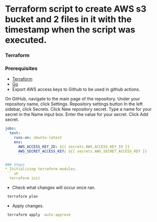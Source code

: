 # Terraform script to create AWS s3 bucket and 2 files in it with the timestamp when the script was executed.

### Terraform

### Prerequisites
* [Terraform](https://www.webpagefx.com/tools/emoji-cheat-sheet)
* [Go](https://golang.org/dl/)
* Export AWS access keys to Github to be used in github actions.

On GitHub, navigate to the main page of the repository.
Under your repository name, click  Settings.
Repository settings button
In the left sidebar, click Secrets.
Click New repository secret.
Type a name for your secret in the Name input box.
Enter the value for your secret.
Click Add secret.

```yaml
jobs:
  test:
    runs-on: ubuntu-latest
    env:
      AWS_ACCESS_KEY_ID: ${{ secrets.AWS_ACCESS_KEY_ID }}
      AWS_SECRET_ACCESS_KEY: ${{ secrets.AWS_SECRET_ACCESS_KEY }}
      ```

### Steps
* Initializing terraform modules.
 ```sh
  terraform init
  ``` 

* Check what changes will occur once ran.
 ```sh
  terraform plan
  ``` 
* Apply changes.
 ```sh
  terraform apply -auto-approve
  ``` 
